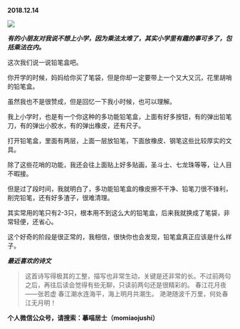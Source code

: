 
          
            
**2018.12.14**



![](//upload-images.jianshu.io/upload_images/51001-42816c100aac2982.jpeg)




***有的小朋友对我说不想上小学，因为乘法太难了，其实小学里有趣的事可多了，包括乘法在内。***

这次我们说一说铅笔盒吧。

你开学的时候，妈妈给你买了笔袋，但是你却一定要带上一个又大又沉，花里胡哨的铅笔盒。

虽然我也不是很赞成，但是回忆一下我小时候，也可以理解。

我上小学时，也是有一个你这种的多功能铅笔盒，上面有好多按钮，有的弹出铅笔刀，有的弹出小胶水，有的弹出橡皮，还有尺子。

打开铅笔盒，里面有两层，上面一层放铅笔，下面放橡皮、钢笔这些比较厚实的文具。

除了这些花哨的功能，我还会往上面贴上好多贴画，圣斗士、七龙珠等等，让人目不暇接。

但是过了段时间，我就明白了，多功能铅笔盒的橡皮擦不干净、铅笔刀很不锋利，削完铅笔，还有好多渣子，很难清理。

其实常用的笔只有2-3只，根本用不到这么大的铅笔盒，后来我就换成了笔袋，非常轻便，还省心。

这个好奇的阶段是很正常的，我相信，很快你也会发现，铅笔盒真正应该是什么样子。


***最近喜欢的诗文***
>这首诗写得极其的工整，描写也非常生动，关键是还非常的长。不过前两句之后，再往后读会觉得有些无聊，只读前两句还是很精彩的。
春江花月夜——张若虚
春江潮水连海平，海上明月共潮生。
滟滟随波千万里，何处春江无月明！




**个人微信公众号，请搜索：摹喵居士（momiaojushi）**

          
        